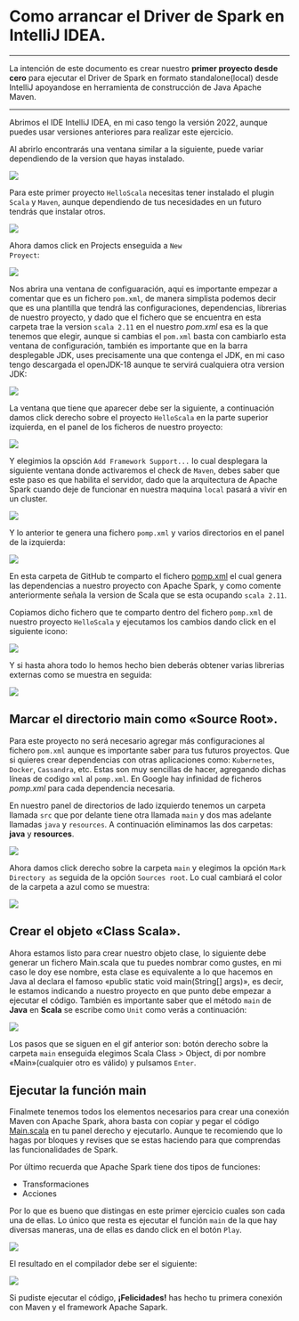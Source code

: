 # Como arrancar el Driver de Spark en IntelliJ IDEA.

***
La intención de este documento es crear nuestro **primer proyecto desde cero** para ejecutar el Driver de Spark en formato standalone(local) desde IntelliJ apoyandose en herramienta de construcción de Java Apache Maven.
***

Abrimos el IDE IntelliJ IDEA, en mi caso tengo la versión 2022, aunque puedes usar versiones anteriores para realizar este ejercicio.

Al abrirlo encontrarás una ventana similar a la siguiente, puede variar dependiendo de la version que hayas instalado.

![](https://raw.githubusercontent.com/gabrielfernando01/scala/master/Ingestas/image/plugins.png)

Para este primer proyecto <code>HelloScala</code> necesitas tener instalado el plugin <code>Scala</code> y <code>Maven</code>, aunque dependiendo de tus necesidades en un futuro tendrás que instalar otros.

![](https://raw.githubusercontent.com/gabrielfernando01/scala/master/Ingestas/image/plugin_maven.png)

Ahora damos click en Projects enseguida a <code>New Proyect</code>:

![](https://raw.githubusercontent.com/gabrielfernando01/scala/master/Ingestas/image/new_project.png)

Nos abrira una ventana de configuaración, aqui es importante empezar a comentar que es un fichero <code>pom.xml</code>, de manera simplista podemos decir que es una plantilla que tendrá las configuraciones, dependencias, librerias de nuestro proyecto, y dado que el fichero que se encuentra en esta carpeta trae la version <code>scala 2.11</code> en el nuestro _pom.xml_ esa es la que tenemos que elegir, aunque si cambias el <code>pom.xml</code> basta con cambiarlo esta ventana de configuración, también es importante que en la barra desplegable JDK, uses precisamente una que contenga el JDK, en mi caso tengo descargada el openJDK-18 aunque te servirá cualquiera otra version JDK:

![](https://raw.githubusercontent.com/gabrielfernando01/scala/master/Ingestas/image/configuration_hello.png)

La ventana que tiene que aparecer debe ser la siguiente, a continuación damos click derecho sobre el proyecto <code>HelloScala</code> en la parte superior izquierda, en el panel de los ficheros de nuestro proyecto:

![](https://raw.githubusercontent.com/gabrielfernando01/scala/master/Ingestas/image/pantalla_inicial.png)

Y elegimios la opsción <code>Add Framework Support...</code> lo cual desplegara la siguiente ventana donde activaremos el check de <code>Maven</code>, debes saber que este paso es que habilita el servidor, dado que la arquitectura de Apache Spark cuando deje de funcionar en nuestra maquina <code>local</code> pasará a vivir en un cluster.

![](https://raw.githubusercontent.com/gabrielfernando01/scala/master/Ingestas/image/add_framework.png)

Y lo anterior te genera una fichero <code>pomp.xml</code> y varios directorios en el panel de la izquierda:

![](https://raw.githubusercontent.com/gabrielfernando01/scala/master/Ingestas/image/pompt.png)

En esta carpeta de GitHub te comparto el fichero [pomp.xml](https://github.com/gabrielfernando01/scala/blob/main/Ingestas/Hello_Spark/pom.xml) el cual genera las dependencias a nuestro proyecto con Apache Spark, y como comente anteriormente señala la version de Scala que se esta ocupando <code>scala 2.11</code>.

Copiamos dicho fichero que te comparto dentro del fichero <code>pomp.xml</code> de nuestro proyecto <code>HelloScala</code> y ejecutamos los cambios dando click en el siguiente icono:

![](https://raw.githubusercontent.com/gabrielfernando01/scala/master/Ingestas/image/new_pomp.png)

Y si hasta ahora todo lo hemos hecho bien deberás obtener varias librerias externas como se muestra en seguida:

![](https://raw.githubusercontent.com/gabrielfernando01/scala/master/Ingestas/image/external.png)

## Marcar el directorio main como «Source Root».

Para este proyecto no será necesario agregar más configuraciones al fichero <code>pom.xml</code> aunque es importante saber para tus futuros proyectos. Que si quieres crear dependencias con otras aplicaciones como: <code>Kubernetes</code>, <code>Docker</code>, <code>Cassandra</code>, etc. Estas son muy sencillas de hacer, agregando dichas líneas de codigo <code>xml</code> al <code>pomp.xml</code>. En Google hay infinidad de ficheros _pomp.xml_ para cada dependencia necesaria.

En nuestro panel de directorios de lado izquierdo tenemos un carpeta llamada <code>src</code> que por delante tiene otra llamada <code>main</code> y dos mas adelante llamadas <code>java</code> y <code>resources</code>. A continuación eliminamos las dos carpetas: **java** y **resources**.

![](https://raw.githubusercontent.com/gabrielfernando01/scala/master/Ingestas/image/delete_dir.png)

Ahora damos click derecho sobre la carpeta <code>main</code> y elegimos la opción <code>Mark Directory as</code> seguida de la opción <code>Sources root</code>. Lo cual cambiará el color de la carpeta a azul como se muestra:

![](https://raw.githubusercontent.com/gabrielfernando01/scala/master/Ingestas/image/blue_main.png)

## Crear el objeto «Class Scala».

Ahora estamos listo para crear nuestro objeto clase, lo siguiente debe generar un fichero Main.scala que tu puedes nombrar como gustes, en mi caso le doy ese nombre, esta clase es equivalente a lo que hacemos en Java al declara el famoso «public static void main(String[] args)», es decir, le estamos indicando a nuestro proyecto en que punto debe empezar a ejecutar el código. También es importante saber que el método <code>main</code> de **Java** en **Scala** se escribe como <code>Unit</code> como verás a continuación:

![](https://raw.githubusercontent.com/gabrielfernando01/scala/master/Ingestas/image/object_main.gif)

Los pasos que se siguen en el gif anterior son: botón derecho sobre la carpeta <code>main</code> enseguida elegimos Scala Class > Object, di por nombre «Main»(cualquier otro es válido) y pulsamos <code>Enter</code>.

## Ejecutar la función main

Finalmete tenemos todos los elementos necesarios para crear una conexión Maven con Apache Spark, ahora basta con copiar y pegar el código [Main.scala](https://github.com/gabrielfernando01/scala/blob/main/Ingestas/Hello_Spark/Main.scala) en tu panel derecho y ejecutarlo. Aunque te recomiendo que lo hagas por bloques y revises que se estas haciendo para que comprendas las funcionalidades de Spark.

Por último recuerda que Apache Spark tiene dos tipos de funciones:

- Transformaciones
- Acciones

Por lo que es bueno que distingas en este primer ejercicio cuales son cada una de ellas. Lo único que resta es ejecutar el función <code>main</code> de la que hay diversas maneras, una de ellas es dando click en el botón <code>Play</code>.

![](https://raw.githubusercontent.com/gabrielfernando01/scala/master/Ingestas/image/play.png)

El resultado en el compilador debe ser el siguiente:

![](https://raw.githubusercontent.com/gabrielfernando01/scala/master/Ingestas/image/compilador.png)

Si pudiste ejecutar el código, **¡Felicidades!** has hecho tu primera conexión con Maven y el framework Apache Sapark.
